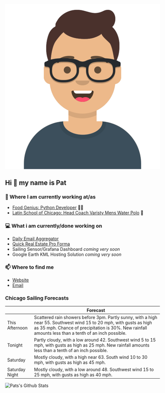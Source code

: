 [![Social banner for p-j-falconer](https://raw.githubusercontent.com/P-J-FALCONER/P-J-FALCONER/master/assets/avataaars.svg)](https://patfalconer.com/)
## Hi :wave: my name is Pat

### 💼 Where I am currently working at/as
- [Food Genius: Python Developer](https://getfoodgenius.com/) 🍔🐍
- [Latin School of Chicago: Head Coach Varisty Mens Water Polo](https://www.latinschool.org/) 🤽


### 💻 What i am currently/done working on
 - [Daily Email Aggregator](https://github.com/P-J-FALCONER/dott_daily_mail)
 - [Quick Real Estate Pro Forma](https://github.com/P-J-FALCONER/henry)
 - Sailing Sensor/Grafana Dashboard *coming very soon*
 - Google Earth KML Hosting Solution *coming very soon*

### 📫 Where to find me
 - [Website](https://patfalconer.com/)
 - [Email](mailto:patrick.j.falconer@gmail.com)


### Chicago Sailing Forecasts
|   | Forecast  |
|---|---|
| This Afternoon | Scattered rain showers before 3pm. Partly sunny, with a high near 55. Southwest wind 15 to 20 mph, with gusts as high as 35 mph. Chance of precipitation is 30%. New rainfall amounts less than a tenth of an inch possible. |
| Tonight | Partly cloudy, with a low around 42. Southwest wind 5 to 15 mph, with gusts as high as 25 mph. New rainfall amounts less than a tenth of an inch possible. |
| Saturday | Mostly cloudy, with a high near 63. South wind 10 to 30 mph, with gusts as high as 45 mph. |
| Saturday Night | Mostly cloudy, with a low around 48. Southwest wind 15 to 25 mph, with gusts as high as 40 mph. |

![Pats's Github Stats](https://github-readme-stats.vercel.app/api?username=p-j-falconer&show_icons=true&theme=radical)

